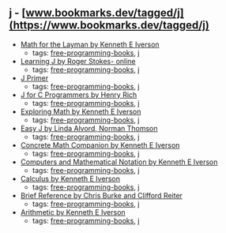 j - [www.bookmarks.dev/tagged/j](https://www.bookmarks.dev/tagged/j) 
---
* [Math for the Layman by Kenneth E Iverson](http://www.jsoftware.com/books/pdf/mftl.zip)
    * tags: [free-programming-books](../tags/free-programming-books.md), [j](../tags/j.md)
* [Learning J by Roger Stokes- online](http://www.jsoftware.com/help/learning/contents.htm)
    * tags: [free-programming-books](../tags/free-programming-books.md), [j](../tags/j.md)
* [J Primer](http://www.jsoftware.com/help/primer/contents.htm)
    * tags: [free-programming-books](../tags/free-programming-books.md), [j](../tags/j.md)
* [J for C Programmers by Henry Rich](http://www.jsoftware.com/help/jforc/contents.htm)
    * tags: [free-programming-books](../tags/free-programming-books.md), [j](../tags/j.md)
* [Exploring Math by Kenneth E Iverson](http://www.jsoftware.com/books/pdf/expmath.pdf)
    * tags: [free-programming-books](../tags/free-programming-books.md), [j](../tags/j.md)
* [Easy J by Linda Alvord, Norman Thomson](http://www.jsoftware.com/books/pdf/easyj.pdf)
    * tags: [free-programming-books](../tags/free-programming-books.md), [j](../tags/j.md)
* [Concrete Math Companion by Kenneth E Iverson](http://www.jsoftware.com/books/pdf/cmc.pdf)
    * tags: [free-programming-books](../tags/free-programming-books.md), [j](../tags/j.md)
* [Computers and Mathematical Notation by Kenneth E Iverson](http://www.jsoftware.com/papers/camn.htm)
    * tags: [free-programming-books](../tags/free-programming-books.md), [j](../tags/j.md)
* [Calculus by Kenneth E Iverson](http://www.jsoftware.com/books/pdf/calculus.pdf)
    * tags: [free-programming-books](../tags/free-programming-books.md), [j](../tags/j.md)
* [Brief Reference by Chris Burke and Clifford Reiter](http://www.jsoftware.com/books/pdf/brief.pdf)
    * tags: [free-programming-books](../tags/free-programming-books.md), [j](../tags/j.md)
* [Arithmetic by Kenneth E Iverson](http://www.jsoftware.com/books/pdf/arithmetic.pdf)
    * tags: [free-programming-books](../tags/free-programming-books.md), [j](../tags/j.md)

